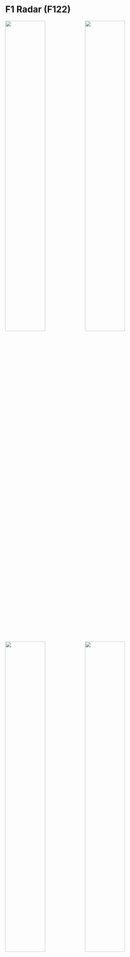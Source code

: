 # F1 Radar (F122)
<!-- ![alt text](https://i.ibb.co/xDDspgd/f1-radar-image.png) -->
<img src="https://i.imgur.com/A8Mak5h.png" width="50%"><img src="https://i.imgur.com/lCkXn3C.png" width="50%">
<img src="https://i.imgur.com/q36cJdc.png" width="50%"><img src="https://i.imgur.com/Em411qa.png" width="50%">

from reddit: https://www.reddit.com/r/F1Game/comments/pm1uhp/f1_radar_addon_feedback_wanted/

Only works on PC windows!

Works in multiplayer and single player!
No modified files! (It uses the udp telemetry data)
Compatible with any other udp telemetry programs
Different car icons
Can be moved anywhere that suits your hud setup

# [Download F1 Radar](https://github.com/ryry6/f1-radar-releases/releases)

# F1 Broderless Window Settings
1. F1 will need to be run in **borderless window mode!**
2. Set up telemetry - Go to options -> settings -> telemtry settings and set the following:
  - UDP Telemetry - On
  - UDP IP Address - 127.0.0.1
  - UDP Port - 20777 (can be changed in the settings)
  - UDP Send Rate - 60hz (can be set to anything but the higher the better)
  - UDP Format - 2022

# F1 Radar Instructions

## Zip setup

1. Download the zip file and extract to a folder
2. Run F1 Radar.exe

## EXE Installer Setup

1. Download and run setup from link above.


> Windows protected your PC.
  - Click More Info
  - Click Run Anyway
  This will install into `C:\Users\user\AppData\Local\f1-radar` and make a shortcut on your desktop
  
 2. Open f1 radar from the new desktop exe before starting the game!
 3. Click and drag where you want the radar to display
 4. During the race all the extra ui will dissappear so it's not distracting
 5. enjoy!

# F1 Fullscreen settings (BETA)
1. Open f1 radar
2. Open settings by clicking cog wheel
3. check "Enable Fullscreen mode"
4. Restart f1 radar
5. f1 radar should now show when in fullscreen

# Updates
Updates will be pushed out automatically, when the download icon goes green you can restart the app and the new updates will be applied!

# FAQ

Does this work on f1 2022, f1 2021, f1 2020 and f1 2019?

Yes it does!

Does it work in multiplayer?

Yep since this doesn't modify any files and uses the built in telemetry data it works in both single player and multiplayer! 

 
 # Help
 If you run into any issues visit the discord and ask in the help section!
 
https://discord.gg/ysbvhBzFfU

# Discord Bot
You might also like my f1 discord game bot, check it out here:
https://top.gg/bot/591541073600577557

# Support
[!["Buy Me A Coffee"](https://www.buymeacoffee.com/assets/img/custom_images/orange_img.png)](https://www.buymeacoffee.com/ryry6)
